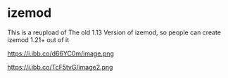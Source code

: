 # izemod
This is a reupload of The old 1.13 Version of izemod, so people can create izemod 1.21+ out of it

https://i.ibb.co/d66YC0m/image.png

https://i.ibb.co/TcF5tvG/image2.png
